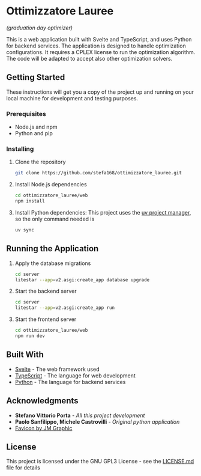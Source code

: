 # Ottimizzatore Lauree 
_(graduation day optimizer)_

This is a web application built with Svelte and TypeScript, and uses Python for backend services. The application is
designed to handle optimization configurations. It requires a CPLEX license to run the optimization algorithm. The code
will be adapted to accept also other optimization solvers.

## Getting Started

These instructions will get you a copy of the project up and running on your local machine for development and testing
purposes.

### Prerequisites

- Node.js and npm
- Python and pip

### Installing

1. Clone the repository
    ```bash
    git clone https://github.com/stefa168/ottimizzatore_lauree.git
    ```

2. Install Node.js dependencies
    ```bash
    cd ottimizzatore_lauree/web
    npm install
    ```

3. Install Python dependencies: This project uses the [uv project manager](https://docs.astral.sh/uv/), so the only 
   command needed is
    ```bash
    uv sync
    ```

## Running the Application

1. Apply the database migrations
   ```bash
   cd server
   litestar --app=v2.asgi:create_app database upgrade
   ```

2. Start the backend server
    ```bash
    cd server
   litestar --app=v2.asgi:create_app run
    ```

3. Start the frontend server
    ```bash
    cd ottimizzatore_lauree/web
    npm run dev
    ```

## Built With

- [Svelte](https://svelte.dev/) - The web framework used
- [TypeScript](https://www.typescriptlang.org/) - The language for web development
- [Python](https://www.python.org/) - The language for backend services

## Acknowledgments

- **Stefano Vittorio Porta** - *All this project development*
- **Paolo Sanfilippo, Michele Castrovilli** - _Original python application_
- [Favicon by JM Graphic](https://www.freepik.com/icon/graduation-cap_9341781#fromView=search&page=1&position=66&uuid=6e70094c-447a-46eb-8950-e90b91142ad1)

## License

This project is licensed under the GNU GPL3 License - see the [LICENSE.md](LICENSE.md) file for details